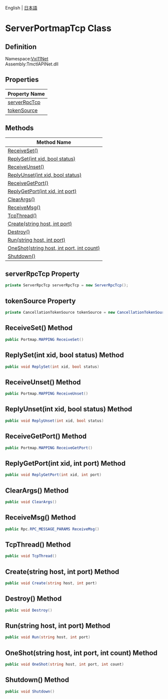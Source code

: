 English | [日本語](Ivi.Visa.IVisaSession.ja.md)

# ServerPortmapTcp Class

## Definition
Namespace:[Vxi11Net](Vxi11Net.md)<BR>
Assembly:TmctlAPINet.dll

## Properties

|Property Name|
|---|
|[serverRpcTcp](#serverRpcTcp-Property)|
|[tokenSource](#tokenSource-Property)|

## Methods

|Method Name|
|---|
|[ReceiveSet()](#ReceiveSet-Method)|
|[ReplySet(int xid, bool status)](#ReplySetint-xid-bool-status-Method)|
|[ReceiveUnset()](#ReceiveUnset-Method)|
|[ReplyUnset(int xid, bool status)](#ReplyUnsetint-xid-bool-status-Method)|
|[ReceiveGetPort()](#ReceiveGetPort-Method)|
|[ReplyGetPort(int xid, int port)](#ReplyGetPortint-xid-int-port-Method)|
|[ClearArgs()](#ClearArgs-Method)|
|[ReceiveMsg()](#ReceiveMsg-Method)|
|[TcpThread()](#TcpThread-Method)|
|[Create(string host, int port)](#Createstring-host-int-port-Method)|
|[Destroy()](#Destroy-Method)|
|[Run(string host, int port)](#Runstring-host-int-port-Method)|
|[OneShot(string host, int port, int count)](#OneShotstring-host-int-port-int-count-Method)|
|[Shutdown()](#Shutdown-Method)|

## serverRpcTcp Property
```C#
private ServerRpcTcp serverRpcTcp = new ServerRpcTcp();
```
## tokenSource Property
```C#
private CancellationTokenSource tokenSource = new CancellationTokenSource();
```
## ReceiveSet() Method
```C#
public Portmap.MAPPING ReceiveSet()
```
## ReplySet(int xid, bool status) Method
```C#
public void ReplySet(int xid, bool status)
```
## ReceiveUnset() Method
```C#
public Portmap.MAPPING ReceiveUnset()
```
## ReplyUnset(int xid, bool status) Method
```C#
public void ReplyUnset(int xid, bool status)
```
## ReceiveGetPort() Method
```C#
public Portmap.MAPPING ReceiveGetPort()
```
## ReplyGetPort(int xid, int port) Method
```C#
public void ReplyGetPort(int xid, int port)
```
## ClearArgs() Method
```C#
public void ClearArgs()
```
## ReceiveMsg() Method
```C#
public Rpc.RPC_MESSAGE_PARAMS ReceiveMsg()
```
## TcpThread() Method
```C#
public void TcpThread()
```
## Create(string host, int port) Method
```C#
public void Create(string host, int port)
```
## Destroy() Method
```C#
public void Destroy()
```
## Run(string host, int port) Method
```C#
public void Run(string host, int port)
```
## OneShot(string host, int port, int count) Method
```C#
public void OneShot(string host, int port, int count)
```
## Shutdown() Method
```C#
public void Shutdown()
```